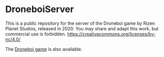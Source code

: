 # DroneboiServer

This is a public repository for the server of the Droneboi game by Rizen Planet Studios, released in 2020.
You may share and adapt this work, but commercial use is forbidden. https://creativecommons.org/licenses/by-nc/4.0/

The [Droneboi game](https://github.com/newbeauke/Droneboi) is also available.
